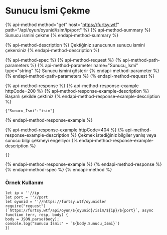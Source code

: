 # Sunucu İsmi Çekme

{% api-method method="get" host="https://furtsy.wtf" path="/api/oyun/oyunid/isim/ip/port" %}
{% api-method-summary %}
Sunucu ismini çekme
{% endapi-method-summary %}

{% api-method-description %}
Çektiğiniz sunucunun sunucu ismini çekersiniz
{% endapi-method-description %}

{% api-method-spec %}
{% api-method-request %}
{% api-method-path-parameters %}
{% api-method-parameter name="Sunucu\_İsmi" type="string" %}
Sunucu ismini gösterir
{% endapi-method-parameter %}
{% endapi-method-path-parameters %}
{% endapi-method-request %}

{% api-method-response %}
{% api-method-response-example httpCode=200 %}
{% api-method-response-example-description %}
Başarılı şekilde çektiniz
{% endapi-method-response-example-description %}

```
{"Sunucu_İsmi":"isim"}
```
{% endapi-method-response-example %}

{% api-method-response-example httpCode=404 %}
{% api-method-response-example-description %}
Çekmek istediğiniz bilgiler yanlış veya sunucu bilgi çekmeyi engelliyor
{% endapi-method-response-example-description %}

```
{}
```
{% endapi-method-response-example %}
{% endapi-method-response %}
{% endapi-method-spec %}
{% endapi-method %}

### Örnek Kullanım

```text
let ip = ''//ip 
let port = ''//port 
let oyunid = ''//https://furtsy.wtf/oyunidler
require("request")(`https://furtsy.wtf/api/oyun/${oyunid}/isim/${ip}/${port}`, async function (err, resp, body) { 
body = JSON.parse(body); 
console.log("Sunucu İsmi:" + `${body.Sunucu_İsmi}`) 
}) 
```

